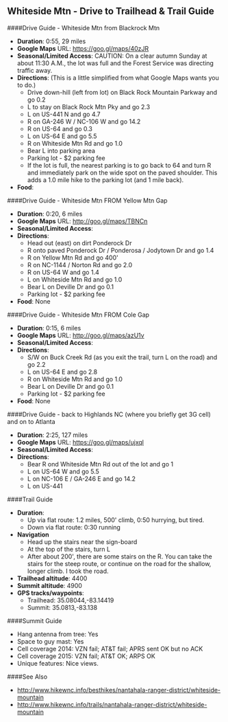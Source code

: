 Whiteside Mtn - Drive to Trailhead & Trail Guide
--------------------------------------------------------

####Drive Guide - Whiteside Mtn from Blackrock Mtn

* **Duration**: 0:55, 29 miles
* **Google Maps** URL: https://goo.gl/maps/40zJR
* **Seasonal/Limited Access**: CAUTION: On a clear autumn Sunday at about 11:30 A.M., the lot was full and the Forest Service was directing traffic away.
* **Directions**: (This is a little simplified from what Google Maps wants you to do.)
    * Drive down-hill (left from lot) on Black Rock Mountain Parkway and go 0.2
    * L to stay on Black Rock Mtn Pky and go 2.3
    * L on US-441 N and go 4.7
    * R on GA-246 W / NC-106 W and go 14.2
    * R on US-64 and go 0.3
    * L on US-64 E and go 5.5
    * R on Whiteside Mtn Rd and go 1.0
    * Bear L into parking area
    * Parking lot - $2 parking fee
    * If the lot is full, the nearest parking is to go back to 64 and turn R and immediately park on the wide spot on the paved shoulder.  This adds a 1.0 mile hike to the parking lot (and 1 mile back).
* **Food**: 


####Drive Guide - Whiteside Mtn FROM Yellow Mtn Gap

* **Duration**: 0:20, 6 miles
* **Google Maps** URL: http://goo.gl/maps/TBNCn
* **Seasonal/Limited Access**:
* **Directions**:
    * Head out (east) on dirt Ponderock Dr
    * R onto paved Ponderock Dr / Ponderosa / Jodytown Dr and go 1.4
    * R on Yellow Mtn Rd and go 400'
    * R on NC-1144 / Norton Rd and go 2.0
    * R on US-64 W and go 1.4
    * L on Whiteside Mtn Rd and go 1.0
    * Bear L on Deville Dr and go 0.1
    * Parking lot - $2 parking fee
* **Food**: None

####Drive Guide - Whiteside Mtn FROM Cole Gap

* **Duration**: 0:15, 6 miles
* **Google Maps** URL: http://goo.gl/maps/azU1v
* **Seasonal/Limited Access**:
* **Directions**:
    * S/W on Buck Creek Rd  (as you exit the trail, turn L on the road) and go 2.2
    * L on US-64 E and go 2.8
    * R on Whiteside Mtn Rd and go 1.0
    * Bear L on Deville Dr and go 0.1
    * Parking lot - $2 parking fee
* **Food**: None

####Drive Guide - back to Highlands NC (where you briefly get 3G cell) and on to Atlanta

* **Duration**: 2:25, 127 miles
* **Google Maps** URL: https://goo.gl/maps/ujxql
* **Seasonal/Limited Access**:
* **Directions**:
    * Bear R ond Whiteside Mtn Rd out of the lot and go 1
    * L on US-64 W and go 5.5
    * L on NC-106 E / GA-246 E and go 14.2
    * L on US-441

####Trail Guide

* **Duration**: 
    * Up via flat route: 1.2 miles, 500' climb, 0:50 hurrying, but tired.
    * Down via flat route: 0:30 running
* **Navigation**
    * Head up the stairs near the sign-board
    * At the top of the stairs, turn L
    * After about 200', there are some stairs on the R.  You can take the stairs for the steep route, or continue on the road for the shallow, longer climb.  I took the road.
* **Trailhead altitude**: 4400
* **Summit altitude**: 4900
* **GPS tracks/waypoints**:
    * Trailhead: 35.08044,-83.14419
    * Summit: 35.0813,-83.138

####Summit Guide

* Hang antenna from tree: Yes
* Space to guy mast: Yes
* Cell coverage 2014: VZN fail; AT&T fail; APRS sent OK but no ACK
* Cell coverage 2015: VZN fail; AT&T OK; ARPS OK
* Unique features: Nice views.

####See Also

* http://www.hikewnc.info/besthikes/nantahala-ranger-district/whiteside-mountain
* http://www.hikewnc.info/trails/nantahala-ranger-district/whiteside-mountain